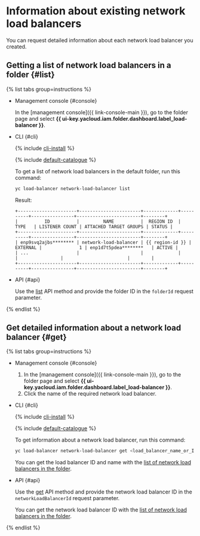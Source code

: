 # Information about existing network load balancers

You can request detailed information about each network load balancer you created.

## Getting a list of network load balancers in a folder {#list}

{% list tabs group=instructions %}

- Management console {#console}

    In the [management console]({{ link-console-main }}), go to the folder page and select **{{ ui-key.yacloud.iam.folder.dashboard.label_load-balancer }}**.

- CLI {#cli}

    {% include [cli-install](../../_includes/cli-install.md) %}

    {% include [default-catalogue](../../_includes/default-catalogue.md) %}

    To get a list of network load balancers in the default folder, run this command:

    ```bash
    yc load-balancer network-load-balancer list
    ```

    Result:

    ```text
    +----------------------+-----------------------+-------------+----------+----------------+------------------------+--------+
    |          ID          |         NAME          |  REGION ID  |   TYPE   | LISTENER COUNT | ATTACHED TARGET GROUPS | STATUS |
    +----------------------+-----------------------+-------------+----------+----------------+------------------------+--------+
    | enp9svq2ajbs******** | network-load-balancer | {{ region-id }} | EXTERNAL |              1 | enp1d7t5pdea********   | ACTIVE |
    | ...                  |                       |             |          |                |                        |        |
    +----------------------+-----------------------+-------------+----------+----------------+------------------------+--------+
    ```

- API {#api}

    Use the [list](../api-ref/NetworkLoadBalancer/list.md) API method and provide the folder ID in the `folderId` request parameter.

{% endlist %}

## Get detailed information about a network load balancer {#get}

{% list tabs group=instructions %}

- Management console {#console}

    1. In the [management console]({{ link-console-main }}), go to the folder page and select **{{ ui-key.yacloud.iam.folder.dashboard.label_load-balancer }}**.
    1. Click the name of the required network load balancer.

- CLI {#cli}

    {% include [cli-install](../../_includes/cli-install.md) %}

    {% include [default-catalogue](../../_includes/default-catalogue.md) %}

    To get information about a network load balancer, run this command:

    ```bash
    yc load-balancer network-load-balancer get <load_balancer_name_or_ID>
    ```

    You can get the load balancer ID and name with the [list of network load balancers in the folder](#list).

- API {#api}

    Use the [get](../api-ref/NetworkLoadBalancer/get.md) API method and provide the network load balancer ID in the `networkLoadBalancerId` request parameter.

    You can get the network load balancer ID with the [list of network load balancers in the folder](#list).

{% endlist %}
